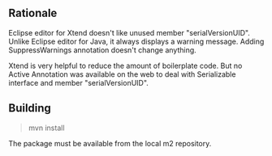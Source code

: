 Rationale
-------

Eclipse editor for Xtend doesn't like unused member "serialVersionUID". Unlike Eclipse editor for Java, it always displays a warning message. Adding SuppressWarnings annotation doesn't change anything. 

Xtend is very helpful to reduce the amount of boilerplate code. But no Active Annotation was available on the web to deal with Serializable interface and member "serialVersionUID".

Building
-------

> mvn install

The package must be available from the local m2 repository.

